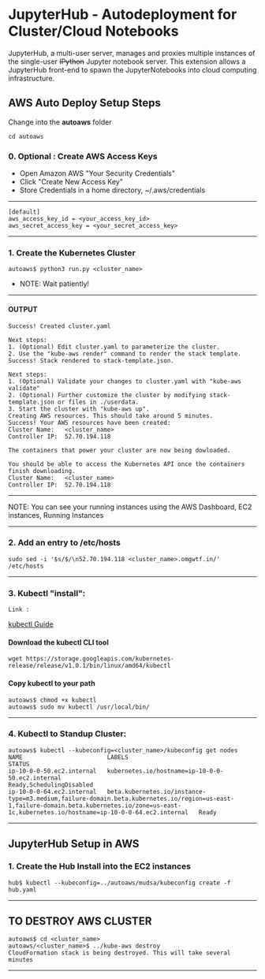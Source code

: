 # JupyterHub - Autodeployment for Cluster/Cloud Notebooks
JupyterHub, a multi-user server, manages and proxies multiple instances of the single-user <del>IPython</del> Jupyter notebook server. 
This extension allows a JupyterHub front-end to spawn the JupyterNotebooks into cloud computing infrastructure.

## AWS Auto Deploy Setup Steps

Change into the __autoaws__ folder

    cd autoaws
 
### 0. Optional : Create AWS Access Keys
  * Open Amazon AWS "Your Security Credentials"
  * Click "Create New Access Key"
  * Store Credentials in a home directory, ~/.aws/credentials
-------
    [default]
    aws_access_key_id = <your_access_key_id>
    aws_secret_access_key = <your_secret_access_key>
-------

### 1. Create the Kubernetes Cluster
    autoaws$ python3 run.py <cluster_name>
 * NOTE: Wait patiently! 
    
--------------
####  OUTPUT 

    Success! Created cluster.yaml
    
    Next steps:
    1. (Optional) Edit cluster.yaml to parameterize the cluster.
    2. Use the "kube-aws render" command to render the stack template.
    Success! Stack rendered to stack-template.json.
    
    Next steps:
    1. (Optional) Validate your changes to cluster.yaml with "kube-aws validate"
    2. (Optional) Further customize the cluster by modifying stack-template.json or files in ./userdata.
    3. Start the cluster with "kube-aws up".
    Creating AWS resources. This should take around 5 minutes.
    Success! Your AWS resources have been created:
    Cluster Name:	<cluster_name>
    Controller IP:	52.70.194.118
    
    The containers that power your cluster are now being dowloaded.
    
    You should be able to access the Kubernetes API once the containers finish downloading.
    Cluster Name:	<cluster_name>
    Controller IP:	52.70.194.118

----------------------
  NOTE: You can see your running instances using the AWS Dashboard, EC2 instances, Running Instances

----------------------
### 2. Add an entry to /etc/hosts

    sudo sed -i '$s/$/\n52.70.194.118 <cluster_name>.omgwtf.in/' /etc/hosts

----------------------

### 3. Kubectl "install":
    Link :
[kubectl Guide](http://thockin.github.io/kubernetes/v1.0/docs/getting-started-guides/aws/kubectl.html "kubectl Guide Site")

#### Download the kubectl CLI tool

    wget https://storage.googleapis.com/kubernetes-release/release/v1.0.1/bin/linux/amd64/kubectl

#### Copy kubectl to your path

    autoaws$ chmod +x kubectl
    autoaws$ sudo mv kubectl /usr/local/bin/


----------------------
### 4. Kubectl to Standup Cluster:
    
    autoaws$ kubectl --kubeconfig=<cluster_name>/kubeconfig get nodes
    NAME                        LABELS                                                                                                                                                                                             STATUS
    ip-10-0-0-50.ec2.internal   kubernetes.io/hostname=ip-10-0-0-50.ec2.internal                                                                                                                                                   Ready,SchedulingDisabled
    ip-10-0-0-64.ec2.internal   beta.kubernetes.io/instance-type=m3.medium,failure-domain.beta.kubernetes.io/region=us-east-1,failure-domain.beta.kubernetes.io/zone=us-east-1c,kubernetes.io/hostname=ip-10-0-0-64.ec2.internal   Ready
    
----------------------


## JupyterHub Setup in AWS

### 1. Create the Hub Install into the EC2 instances

    hub$ kubectl --kubeconfig=../autoaws/mudsa/kubeconfig create -f hub.yaml











--------------
## TO DESTROY AWS CLUSTER

    autoaws$ cd <cluster_name>	
    autoaws/<cluster_name>$ ../kube-aws destroy
    CloudFormation stack is being destroyed. This will take several minutes

----------------------------



